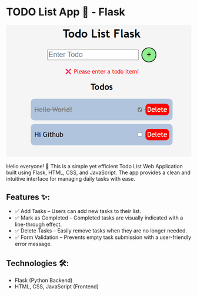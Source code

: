  # TODO List App 📝 - Flask

 ![alt text](mcv.png)

Hello everyone! 👋 This is a simple yet efficient Todo List Web Application built using Flask, HTML, CSS, and JavaScript. The app provides a clean and intuitive interface for managing daily tasks with ease.

 
 
## Features ✨:
* ✅ Add Tasks – Users can add new tasks to their list.
* ✅ Mark as Completed – Completed tasks are visually indicated with a line-through effect.
* ✅ Delete Tasks – Easily remove tasks when they are no longer needed.
* ✅ Form Validation – Prevents empty task submission with a user-friendly error message.

## Technologies 🛠️:
* Flask (Python Backend)
* HTML, CSS, JavaScript (Frontend)





